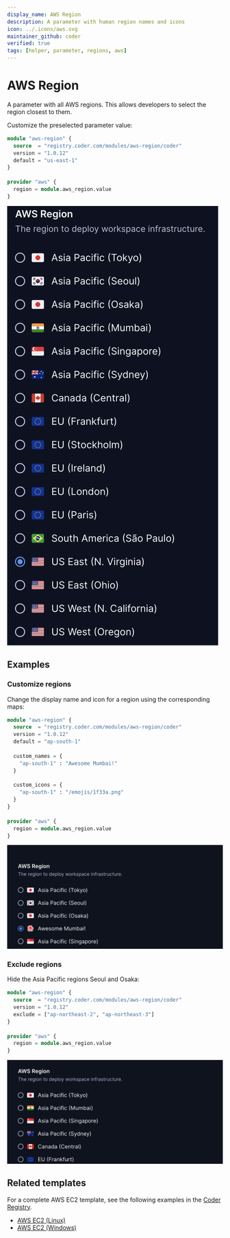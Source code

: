 ```yaml
---
display_name: AWS Region
description: A parameter with human region names and icons
icon: ../.icons/aws.svg
maintainer_github: coder
verified: true
tags: [helper, parameter, regions, aws]
---
```


# AWS Region

A parameter with all AWS regions. This allows developers to select
the region closest to them.

Customize the preselected parameter value:

```tf
module "aws-region" {
  source  = "registry.coder.com/modules/aws-region/coder"
  version = "1.0.12"
  default = "us-east-1"
}

provider "aws" {
  region = module.aws_region.value
}
```

![AWS Regions](../.images/aws-regions.png)

## Examples

### Customize regions

Change the display name and icon for a region using the corresponding maps:

```tf
module "aws-region" {
  source  = "registry.coder.com/modules/aws-region/coder"
  version = "1.0.12"
  default = "ap-south-1"

  custom_names = {
    "ap-south-1" : "Awesome Mumbai!"
  }

  custom_icons = {
    "ap-south-1" : "/emojis/1f33a.png"
  }
}

provider "aws" {
  region = module.aws_region.value
}
```

![AWS Custom](../.images/aws-custom.png)

### Exclude regions

Hide the Asia Pacific regions Seoul and Osaka:

```tf
module "aws-region" {
  source  = "registry.coder.com/modules/aws-region/coder"
  version = "1.0.12"
  exclude = ["ap-northeast-2", "ap-northeast-3"]
}

provider "aws" {
  region = module.aws_region.value
}
```

![AWS Exclude](../.images/aws-exclude.png)

## Related templates

For a complete AWS EC2 template, see the following examples in the [Coder Registry](https://registry.coder.com/).

- [AWS EC2 (Linux)](https://registry.coder.com/templates/aws-linux)
- [AWS EC2 (Windows)](https://registry.coder.com/templates/aws-windows)
